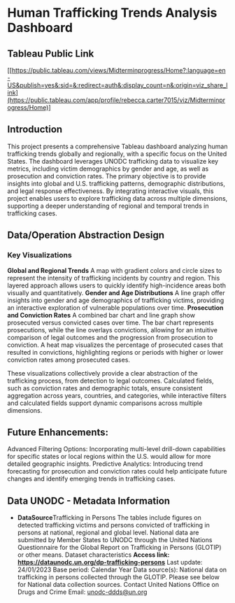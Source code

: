 # Human Trafficking Trends Analysis Dashboard

## Tableau Public Link
[[https://public.tableau.com/views/Midterminprogress/Home?:language=en-US&publish=yes&:sid=&:redirect=auth&:display_count=n&:origin=viz_share_link](https://public.tableau.com/app/profile/rebecca.carter7015/viz/Midterminprogress/Home)]

## Introduction
This project presents a comprehensive Tableau dashboard analyzing human trafficking trends globally and regionally, with a specific focus on the United States. The dashboard leverages UNODC trafficking data to visualize key metrics, including victim demographics by gender and age, as well as prosecution and conviction rates. The primary objective is to provide insights into global and U.S. trafficking patterns, demographic distributions, and legal response effectiveness. By integrating interactive visuals, this project enables users to explore trafficking data across multiple dimensions, supporting a deeper understanding of regional and temporal trends in trafficking cases.

## Data/Operation Abstraction Design

### Key Visualizations
**Global and Regional Trends** A map with gradient colors and circle sizes to represent the intensity of trafficking incidents by country and region. This layered approach allows users to quickly identify high-incidence areas both visually and quantitatively.
**Gender and Age Distributions** A line graph offer insights into gender and age demographics of trafficking victims, providing an interactive exploration of vulnerable populations over time.
**Prosecution and Conviction Rates** A combined bar chart and line graph show prosecuted versus convicted cases over time. The bar chart represents prosecutions, while the line overlays convictions, allowing for an intuitive comparison of legal outcomes and the progression from prosecution to conviction.
A heat map visualizes the percentage of prosecuted cases that resulted in convictions, highlighting regions or periods with higher or lower conviction rates among prosecuted cases.

These visualizations collectively provide a clear abstraction of the trafficking process, from detection to legal outcomes. Calculated fields, such as conviction rates and demographic totals, ensure consistent aggregation across years, countries, and categories, while interactive filters and calculated fields support dynamic comparisons across multiple dimensions.

## Future Enhancements:
Advanced Filtering Options: Incorporating multi-level drill-down capabilities for specific states or local regions within the U.S. would allow for more detailed geographic insights.
Predictive Analytics: Introducing trend forecasting for prosecution and conviction rates could help anticipate future changes and identify emerging trends in trafficking cases.

## Data UNODC - Metadata Information
- **DataSource**Trafficking in Persons
The tables include figures on detected trafficking victims and persons convicted of
trafficking in persons at national, regional and global level. National data are
submitted by Member States to UNODC through the United Nations Questionnaire
for the Global Report on Trafficking in Persons (GLOTIP) or other means.
Dataset characteristics
<Strong>Access link: https://dataunodc.un.org/dp-trafficking-persons</Strong>
Last update: 24/01/2023
Base period: Calendar Year
Data source(s): National data on trafficking in persons collected through the GLOTIP. Please see
below for National data collection sources.
Contact
United Nations Office on Drugs and Crime
Email: unodc-ddds@un.org 
